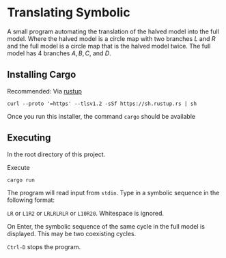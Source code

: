 # Translating Symbolic

A small program automating the translation of the halved model into the full model.
Where the halved model is a circle map with two branches $L$ and $R$ and the full model is a circle map that is the halved model twice.
The full model has 4 branches $A, B, C,$ and $D$.

## Installing Cargo

Recommended: Via [rustup](https://rustup.rs/)

```
curl --proto '=https' --tlsv1.2 -sSf https://sh.rustup.rs | sh
```

Once you run this installer, the command `cargo` should be available

## Executing

In the root directory of this project.

Execute

```
cargo run
```

The program will read input from `stdin`.
Type in a symbolic sequence in the following format:

`LR` or `L1R2` or `LRLRLRLR` or `L10R20`.
Whitespace is ignored.

On Enter, the symbolic sequence of the same cycle in the full model is displayed.
This may be two coexisting cycles.

`Ctrl-D` stops the program.
